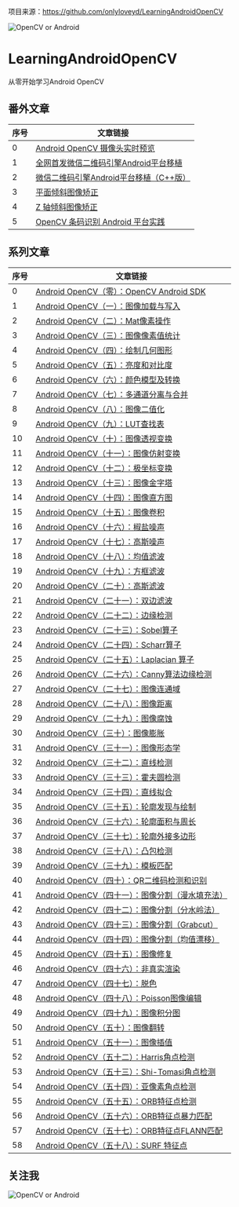 项目来源：https://github.com/onlyloveyd/LearningAndroidOpenCV


![OpenCV or Android](./logo/logo.png)
# LearningAndroidOpenCV
从零开始学习Android OpenCV

## 番外文章
|序号|文章链接|
| ---- | ----- |
|0|[Android OpenCV 摄像头实时预览](https://mp.weixin.qq.com/s/bvZylPUA6waDk0NbVSa2ow)|
|1|[全网首发微信二维码引擎Android平台移植](https://mp.weixin.qq.com/s/-VpaRvZGOuIlCboSBl1k-w)|
|2|[微信二维码引擎Android平台移植（C++版）](https://mp.weixin.qq.com/s/yDMCe9hpLNHwCo9GcYFFWw)|
|3|[平面倾斜图像矫正](https://mp.weixin.qq.com/s/LVQ7unlMXOtN_YzBide16A)|
|4|[Z 轴倾斜图像矫正](https://mp.weixin.qq.com/s/x_fLTY5tepdOi5R3ZYTKdg)|
|5|[OpenCV 条码识别 Android 平台实践](https://mp.weixin.qq.com/s/Eb_RoFDI91yjUCHuBqDIsg)|

## 系列文章
| 序号 | 文章链接                                                     |
| ---- | ------------------------------------------------------------ |
| 0    | [Android OpenCV（零）：OpenCV Android SDK](https://mp.weixin.qq.com/s/tt_Pe9SxqOqm1xg6VLH_zw) |
| 1    | [Android OpenCV（一）：图像加载与写入](https://mp.weixin.qq.com/s/adu5qrG0VyD9ZicU1lnhRA) |
| 2    | [Android OpenCV（二）：Mat像素操作](https://mp.weixin.qq.com/s/YUIpycPuWdxlotTUFUDqGQ) |
| 3    | [Android OpenCV（三）：图像像素值统计](https://mp.weixin.qq.com/s/T_j0pGUQOi39pI0aJfWnfw) |
| 4    | [Android OpenCV（四）：绘制几何图形](https://mp.weixin.qq.com/s/WiycF-xq0e8bOUKH8GMYYw) |
| 5    | [Android OpenCV（五）：亮度和对比度](https://mp.weixin.qq.com/s/PV6pjrNQ3z6YfaLLgLWR_w) |
| 6    | [Android OpenCV（六）：颜色模型及转换](https://mp.weixin.qq.com/s/rNkOlGlKmZTiGVM-_e7zYQ) |
| 7    | [Android OpenCV（七）：多通道分离与合并](https://mp.weixin.qq.com/s/GiGgZ2vJJPbzQ9LBDdeBZA) |
| 8    | [Android OpenCV（八）：图像二值化](https://mp.weixin.qq.com/s/SfMF0RLxyklZT8-2e7QqPg) |
| 9    | [Android OpenCV（九）：LUT查找表](https://mp.weixin.qq.com/s/Ys48Z9dTZrGGFJPQWD5Adw) |
| 10    | [Android OpenCV（十）：图像透视变换](https://mp.weixin.qq.com/s/rJ2-lgnQlgn6mQfsIU8fSA) |
| 11   | [Android OpenCV（十一）：图像仿射变换](https://mp.weixin.qq.com/s/tzY-XDbwYN8whr_bU1laMQ) |
| 12   | [Android OpenCV（十二）：极坐标变换](https://mp.weixin.qq.com/s/P-kzzxswy9TgAkIy0IZjqg) |
| 13   | [Android OpenCV（十三）：图像金字塔](https://mp.weixin.qq.com/s/sjD2Xj0kwSK6SnloCo63pw) |
| 14   | [Android OpenCV（十四）：图像直方图](https://mp.weixin.qq.com/s/ri6ISwSywMlwtgJGCFXhgg) |
| 15   | [Android OpenCV（十五）：图像卷积](https://mp.weixin.qq.com/s/AeWrLAPiw-wCzZ9WpisjFw) |
| 16   | [Android OpenCV（十六）：椒盐噪声](https://mp.weixin.qq.com/s/a7qsffQkMBUbOTWJ7BSB9g) |
| 17   | [Android OpenCV（十七）：高斯噪声](https://mp.weixin.qq.com/s/kdSvRnhZ3YsANpW7vV1JuA) |
| 18   | [Android OpenCV（十八）：均值滤波](https://mp.weixin.qq.com/s/r89z-8M12HQLR0Jwq1XW9Q) |
| 19   | [Android OpenCV（十九）：方框滤波](https://mp.weixin.qq.com/s/S4zsli95903nR9b1uJHsRA) |
| 20   | [Android OpenCV（二十）：高斯滤波](https://mp.weixin.qq.com/s/sepn_ywfqVRys7EvFVaGSA) |
| 21   | [Android OpenCV（二十一）：双边滤波](https://mp.weixin.qq.com/s/Nx3IHzs9COthvLP1jeSFTQ) |
| 22   | [Android OpenCV（二十二）：边缘检测](https://mp.weixin.qq.com/s/OiTmfIgqpXZirm6KxmaaVA) |
| 23   | [Android OpenCV（二十三）：Sobel算子](https://mp.weixin.qq.com/s/GOPyv1oHwdkDGFrc16XaCA) |
| 24   | [Android OpenCV（二十四）：Scharr算子](https://mp.weixin.qq.com/s/feYTc-YuoW3N_JhNywXRBA) |
| 25   | [Android OpenCV（二十五）：Laplacian 算子](https://mp.weixin.qq.com/s/AGPcCq5POYggVc_A-MywIA) |
| 26   | [Android OpenCV（二十六）：Canny算法边缘检测](https://mp.weixin.qq.com/s/6YiyPMz2JsbhhaIu8W9AEQ) |
| 27   | [Android OpenCV（二十七）：图像连通域](https://mp.weixin.qq.com/s/OMaWb2e-bJN7BUQKysAQYw) |
| 28   | [Android OpenCV（二十八）：图像距离](https://mp.weixin.qq.com/s/npTGB2Vuy0SLFaJYxtPSGA) |
| 29   | [Android OpenCV（二十九）：图像腐蚀](https://mp.weixin.qq.com/s/MKQh1_KD5vI4kOZnnvKr1g) |
| 30   | [Android OpenCV（三十）：图像膨胀](https://mp.weixin.qq.com/s/5IGiQCHJesObyzUF8Z_HGg) |
| 31   | [Android OpenCV（三十一）：图像形态学](https://mp.weixin.qq.com/s/q_jJ35t9_pnCxLf7ey3gJg) |
| 32   | [Android OpenCV（三十二）：直线检测](https://mp.weixin.qq.com/s/cfMoC6ctwz5oQZwWqUVOyA) |
| 33   | [Android OpenCV（三十三）：霍夫圆检测](https://mp.weixin.qq.com/s/RQlmjcSsc3-h8408TOhGPA) |
| 34   | [Android OpenCV（三十四）：直线拟合](https://mp.weixin.qq.com/s/ajeoL1f2GB_kfpmtffAbeQ) |
| 35   | [Android OpenCV（三十五）：轮廓发现与绘制](https://mp.weixin.qq.com/s/teLC9is4DbaWspmlBRnZcA)  |
| 36   | [Android OpenCV（三十六）：轮廓面积与周长](https://mp.weixin.qq.com/s/65g0FjNOjSa_SZnn2KB6kg) |
| 37   | [Android OpenCV（三十七）：轮廓外接多边形](https://mp.weixin.qq.com/s/k1XoftYDd_obuoo8aCm2xA)  |
| 38   | [Android OpenCV（三十八）：凸包检测](https://mp.weixin.qq.com/s/63mobnSQ5JeC0qzlXm1CWQ)|
| 39   | [Android OpenCV（三十九）：模板匹配](https://mp.weixin.qq.com/s/Qxn39TbYoJgbdorw_ZEijQ)|
| 40   | [Android OpenCV（四十）：QR二维码检测和识别](https://mp.weixin.qq.com/s/tIJ09FdtUGTFJyHMPfA6sg)|
| 41   | [Android OpenCV（四十一）：图像分割（漫水填充法）](https://mp.weixin.qq.com/s/T5ulYqw4-tNgCUsg35-tSg)|
| 42   | [Android OpenCV（四十二）：图像分割（分水岭法）](https://mp.weixin.qq.com/s/YhOfsHqd0Xh63-tXZ5xXcQ)|
| 43   | [Android OpenCV（四十三）：图像分割（Grabcut）](https://mp.weixin.qq.com/s/lyUIKLsCwg2nbsjhS7kfbw)|
| 44   | [Android OpenCV（四十四）：图像分割（均值漂移）](https://mp.weixin.qq.com/s/qNiI6MStRvm4LFiPhMiKWw)|
| 45   | [Android OpenCV（四十五）：图像修复](https://mp.weixin.qq.com/s/npomqlMbZj83LjY3nEwMcg)|
| 46   | [Android OpenCV（四十六）：非真实渲染](https://mp.weixin.qq.com/s/58WQTwTH--swp49xR9KnFw)|
| 47   | [Android OpenCV（四十七）：脱色](https://mp.weixin.qq.com/s/bqtzJvLX9VJM1PAqVydZOQ)|
| 48   | [Android OpenCV（四十八）：Poisson图像编辑](https://mp.weixin.qq.com/s/_V7QmhZZSdaKe0-PJg8YlQ)|
| 49   | [Android OpenCV（四十九）：图像积分图](https://mp.weixin.qq.com/s/UwehZgdCmAZeawPjq3cBRw)|
| 50   | [Android OpenCV（五十）：图像翻转](https://mp.weixin.qq.com/s/etmlBqMMvERV9LuDkusIzw)|
| 51   | [Android OpenCV（五十一）：图像插值](https://mp.weixin.qq.com/s/OA02Dukew_8qcGY5or2ibQ)|
| 52   | [Android OpenCV（五十二）：Harris角点检测](https://mp.weixin.qq.com/s/B6-Q7W1-SP_xwyW1vGBb2A)|
| 53   | [Android OpenCV（五十三）：Shi-Tomasi角点检测](https://mp.weixin.qq.com/s/NLHpNb0Nwp1NLlh4oxgUJg)|
| 54   | [Android OpenCV（五十四）：亚像素角点检测](https://mp.weixin.qq.com/s/NLHpNb0Nwp1NLlh4oxgUJg)|
| 55   | [Android OpenCV（五十五）：ORB特征点检测](https://mp.weixin.qq.com/s/xRwB6hSpeZ-sZ5Fe7bVPtw)|
| 56   | [Android OpenCV（五十六）：ORB特征点暴力匹配](https://mp.weixin.qq.com/s/Kh9JtmvpsW9yWomgFsncBw)|
| 57   | [Android OpenCV（五十七）：ORB特征点FLANN匹配](https://mp.weixin.qq.com/s/3OXNriL859J_6VtasYx0PQ)|
| 58   | [Android OpenCV（五十八）：SURF 特征点](https://mp.weixin.qq.com/s/qXA1EkC_kojvDogS4SlL1A)|

## 关注我
![OpenCV or Android](./logo/wechat_qrcode.jpg)

